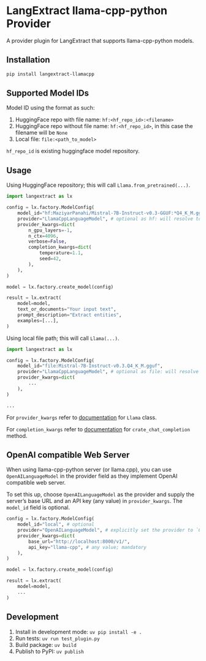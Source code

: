 # LangExtract llama-cpp-python Provider

A provider plugin for LangExtract that supports llama-cpp-python models.

## Installation

```bash
pip install langextract-llamacpp
```

## Supported Model IDs

Model ID using the format as such:

1. HuggingFace repo with file name: `hf:<hf_repo_id>:<filename>`
2. HuggingFace repo without file name: `hf:<hf_repo_id>`, in this case the filename will be `None`
3. Local file: `file:<path_to_model>`

`hf_repo_id` is existing huggingface model repository.

## Usage

Using HuggingFace repository; this will call `Llama.from_pretrained(...)`.

```python
import langextract as lx

config = lx.factory.ModelConfig(
    model_id="hf:MaziyarPanahi/Mistral-7B-Instruct-v0.3-GGUF:*Q4_K_M.gguf",
    provider="LlamaCppLanguageModel", # optional as hf: will resolve to the model
    provider_kwargs=dict(
        n_gpu_layers=-1,
        n_ctx=4096,
        verbose=False,
        completion_kwargs=dict(
            temperature=1.1,
            seed=42,
        ),
    ),
)

model = lx.factory.create_model(config)

result = lx.extract(
    model=model,
    text_or_documents="Your input text",
    prompt_description="Extract entities",
    examples=[...],
)
```

Using local file path; this will call `Llama(...)`.

```python
import langextract as lx

config = lx.factory.ModelConfig(
    model_id="file:Mistral-7B-Instruct-v0.3.Q4_K_M.gguf",
    provider="LlamaCppLanguageModel", # optional as file: will resolve to the model
    provider_kwargs=dict(
        ...
    ),
)

...
```

For `provider_kwargs` refer to [documentation](https://llama-cpp-python.readthedocs.io/en/latest/api-reference/#llama_cpp.Llama.__init__) for `Llama` class.

For `completion_kwargs` refer to [documentation](https://llama-cpp-python.readthedocs.io/en/latest/api-reference/#llama_cpp.Llama.create_chat_completion) for `crate_chat_completion` method.

## OpenAI compatible Web Server

When using llama-cpp-python server (or llama.cpp), you can use `OpenAILanguageModel` in the provider field as they implement OpenAI compatible web server.

To set this up, choose `OpenAILanguageModel` as the provider and supply the server’s base URL and an API key (any value) in `provider_kwargs`. The `model_id` field is optional.

```python
config = lx.factory.ModelConfig(
    model_id="local", # optional
    provider="OpenAILanguageModel", # explicitly set the provider to `OpenAILanguageModel`
    provider_kwargs=dict(
        base_url="http://localhost:8000/v1/",
        api_key="llama-cpp", # any value; mandatory
    ),
)

model = lx.factory.create_model(config)

result = lx.extract(
    model=model,
    ...
)
```

## Development

1. Install in development mode: `uv pip install -e .`
2. Run tests: `uv run test_plugin.py`
3. Build package: `uv build`
4. Publish to PyPI: `uv publish`
